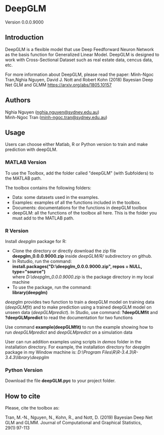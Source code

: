 # DeepGLM
Version 0.0.0.9000<br/>

## Introduction
DeepGLM is a flexible model that use Deep Feedforward Neuron Network as the basis function for Generalized Linear Model. DeepGLM is designed to work with Cross-Sectional Dataset such as real estate data, cencus data, etc. <br/>

For more information about DeepGLM, please read the paper: Minh-Ngoc Tran,Nghia Nguyen, David J. Nott and Robert Kohn (2018)  Bayesian Deep Net GLM and GLMM https://arxiv.org/abs/1805.10157

## Authors
Nghia Nguyen (nghia.nguyen@sydney.edu.au) <br/>
Minh-Ngoc Tran (minh-ngoc.tran@sydney.edu.au)

## Usage
Users can choose either Matlab, R or Python version to train and make prediction with deepGLM.
### MATLAB Version
To use the Toolbox, add the folder called "deepGLM" (with Subfolders) to the MATLAB path.

The toolbox contains the following folders:

- Data: some datasets used in the examples.
- Examples: examples of all the functions included in the toolbox.
- Documents: documentations for the functions in deepGLM toolbox
- deepGLM: all the functions of the toolbox all here. This is the folder you must add to the MATLAB path.

### R Version
Install *deepglm* package for R:
- Clone the directory or directly download the zip file **deepglm_0.0.0.9000.zip** inside *deepGLM/R/* subdirectory on github. 
- In Rstudio, run the command:<br/> 
**install.packages("D:\\deepglm_0.0.0.9000.zip", repos = NULL, type="source")** <br/>
where *D:\deepglm_0.0.0.9000.zip* is the package directory in my local machine
- To use the package, run the command:<br/> 
**library(deepglm)**

*deepglm* provides two function to train a deepGLM model on training data (*deepGLMfit*) and to make prediction using a trained deepGLM model on unseen data (*deepGLMpredict*). In Studio, use command: **?deepGLMfit** and **?deepGLMpredict** to read the documentation for two functions

Use command **example(deepGLMfit)** to run the example showing how to run *deepGLMpredict* and *deepGLMpredict* on a simulation data

User can run addition examples using scripts in *demos* folder in the installation directory. For example, the installation directory for *deepglm* package in my Window machine is: *D:\Program Files\R\R-3.4.3\R-3.4.3\library\deepglm*

### Python Version
Download the file **deepGLM.pyc** to your project folder.

## How to cite
Please, cite the toolbox as:

Tran, M.-N., Nguyen, N., Kohn, R., and Nott, D. (2019) Bayesian Deep Net GLM and GLMM. Journal of Computational and Graphical Statistics, 29(1):97-113
